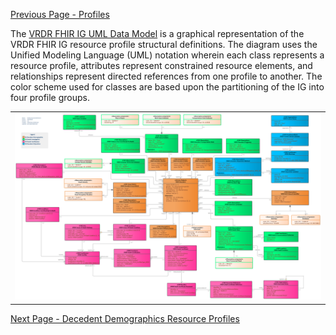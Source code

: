 [Previous Page - Profiles](profiles.html)

The [VRDR FHIR IG UML Data Model](http://www.hl7.org/documentcenter/public/wg/pher/Profile%20Structural%20Definitions.png) is a graphical representation of the VRDR FHIR IG resource profile structural definitions. The diagram uses the Unified Modeling Language (UML) notation wherein each class represents a resource profile, attributes represent constrained resource elements, and relationships represent directed references from one profile to another. The color scheme used for classes are based upon the partitioning of the IG into four profile groups.

<center>
	<table><tr><td><img src="Profile Structural Definitions.png" style="width:100%;"/></td></tr></table>
	</center>

[Next Page - Decedent Demographics Resource Profiles](decedent_demographics_resource_profiles.html)